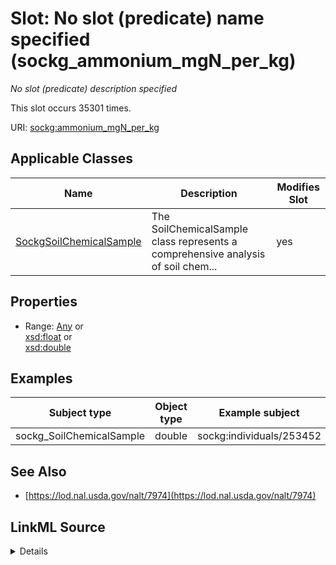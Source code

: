 

# Slot: No slot (predicate) name specified (sockg_ammonium_mgN_per_kg)


_No slot (predicate) description specified_






This slot occurs 35301 times.


URI: [sockg:ammonium_mgN_per_kg](https://idir.uta.edu/sockg-ontology/docs/ammonium_mgN_per_kg)



<!-- no inheritance hierarchy -->





## Applicable Classes

| Name | Description | Modifies Slot |
| --- | --- | --- |
| [SockgSoilChemicalSample](../classes/SockgSoilChemicalSample.md) | The SoilChemicalSample class represents a comprehensive analysis of soil chem... |  yes  |







## Properties

* Range: [Any](../classes/Any.md)&nbsp;or&nbsp;<br />[xsd:float](http://www.w3.org/2001/XMLSchema#float)&nbsp;or&nbsp;<br />[xsd:double](http://www.w3.org/2001/XMLSchema#double)






## Examples

| Subject type | Object type | Example subject | Example object | Occurrences |
| --- | --- | --- | --- | --- |
| sockg_SoilChemicalSample | double | sockg:individuals/253452 | 3.94 | 35301 |


## See Also

* [https://lod.nal.usda.gov/nalt/7974](https://lod.nal.usda.gov/nalt/7974)



## LinkML Source

<details>

```yaml
name: sockg_ammonium_mgN_per_kg
annotations:
  count:
    tag: count
    value: 35301
description: No slot (predicate) description specified
title: No slot (predicate) name specified
examples:
- object:
    example_object: '3.94'
    example_object_type: double
    example_predicate: sockg:ammonium_mgN_per_kg
    example_subject: sockg:individuals/253452
    example_subject_type: sockg_SoilChemicalSample
from_schema: soc-kg
see_also:
- https://lod.nal.usda.gov/nalt/7974
rank: 1000
domain: sockg_SoilChemicalSample
slot_uri: sockg:ammonium_mgN_per_kg
alias: sockg_ammonium_mgN_per_kg
domain_of:
- sockg_SoilChemicalSample
range: Any
any_of:
- range: float
- range: double

```
</details>
